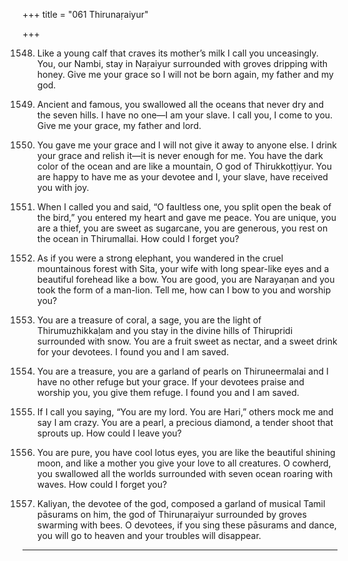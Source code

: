 +++
title = "061 Thirunaṛaiyur"

+++

1548. Like a young calf that craves its mother’s milk
      I call you unceasingly.
      You, our Nambi, stay in Naṛaiyur
      surrounded with groves dripping with honey.
      Give me your grace so I will not be born again,
      my father and my god.

1549. Ancient and famous,
      you swallowed all the oceans that never dry
      and the seven hills.
      I have no one—I am your slave.
      I call you, I come to you.
      Give me your grace, my father and lord.

1550. You gave me your grace
      and I will not give it away to anyone else.
      I drink your grace and relish it—it is never enough for me.
      You have the dark color of the ocean
      and are like a mountain, O god of Thirukkoṭṭiyur.
      You are happy to have me as your devotee
      and I, your slave, have received you with joy.

1551. When I called you and said,
      “O faultless one, you split open the beak of the bird,”
      you entered my heart and gave me peace.
      You are unique, you are a thief,
      you are sweet as sugarcane, you are generous,
      you rest on the ocean in Thirumallai.
      How could I forget you?

1552. As if you were a strong elephant,
      you wandered in the cruel mountainous forest
      with Sita, your wife with long spear-like eyes
      and a beautiful forehead like a bow.
      You are good, you are Narayaṇan
      and you took the form of a man-lion.
      Tell me, how can I bow to you and worship you?

1553. You are a treasure of coral, a sage,
      you are the light of Thirumuzhikkaḷam
      and you stay in the divine hills of Thirupridi surrounded with snow.
      You are a fruit sweet as nectar,
      and a sweet drink for your devotees.
      I found you and I am saved.

1554. You are a treasure,
      you are a garland of pearls on Thiruneermalai
      and I have no other refuge but your grace.
      If your devotees praise and worship you, you give them refuge.
      I found you and I am saved.

1555. If I call you saying,
      “You are my lord. You are Hari,”
      others mock me and say I am crazy.
      You are a pearl, a precious diamond,
      a tender shoot that sprouts up.
      How could I leave you?

1556. You are pure,
      you have cool lotus eyes,
      you are like the beautiful shining moon,
      and like a mother you give your love to all creatures.
      O cowherd, you swallowed all the worlds
      surrounded with seven ocean roaring with waves.
      How could I forget you?

1557. Kaliyan, the devotee of the god,
      composed a garland of musical Tamil pāsurams
      on him, the god of Thirunaṛaiyur
      surrounded by groves swarming with bees.
      O devotees, if you sing these pāsurams and dance,
      you will go to heaven and your troubles will disappear.
-----------
